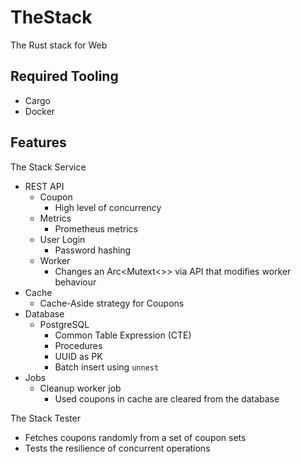 # TheStack

The Rust stack for Web

## Required Tooling

* Cargo
* Docker

## Features

The Stack Service

* REST API
  * Coupon
    * High level of concurrency
  * Metrics
    * Prometheus metrics
  * User Login
    * Password hashing
  * Worker
    * Changes an Arc<Mutext<>> via API that modifies worker behaviour
* Cache
  * Cache-Aside strategy for Coupons
* Database
  * PostgreSQL
    * Common Table Expression (CTE)
    * Procedures
    * UUID as PK
    * Batch insert using `unnest`
* Jobs
  * Cleanup worker job
    * Used coupons in cache are cleared from the database

The Stack Tester

* Fetches coupons randomly from a set of coupon sets
* Tests the resilience of concurrent operations
